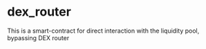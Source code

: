 # dex_router
This is a smart-contract for direct interaction with the liquidity pool, bypassing DEX router
